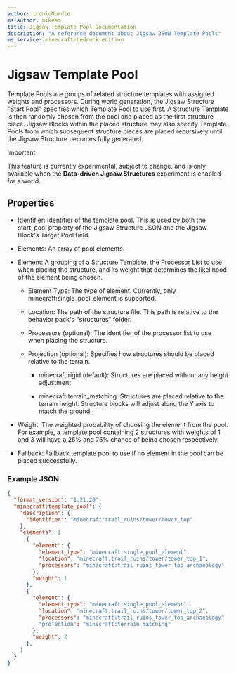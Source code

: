 ```yaml
---
author: iconicNurdle
ms.author: mikeam
title: Jigsaw Template Pool Documentation 
description: "A reference document about Jigsaw JSON Template Pools"
ms.service: minecraft-bedrock-edition
---
```


# Jigsaw Template Pool 

Template Pools are groups of related structure templates with assigned weights and processors. During world generation, the Jigsaw Structure "Start Pool" specifies which Template Pool to use first. A Structure Template is then randomly chosen from the pool and placed as the first structure piece. Jigsaw Blocks within the placed structure may also specify Template Pools from which subsequent structure pieces are placed recursively until the Jigsaw Structure becomes fully generated. 

>[!IMPORTANT]
> This feature is currently experimental, subject to change, and is only available when the **Data-driven Jigsaw Structures** experiment is enabled for a world.

## Properties 

- Identifier: Identifier of the template pool. This is used by both the start_pool property of the Jigsaw Structure JSON and the Jigsaw Block's Target Pool field. 

- Elements: An array of pool elements. 

- Element: A grouping of a Structure Template, the Processor List to use when placing the structure, and its weight that determines the likelihood of the element being chosen. 

  - Element Type: The type of element. Currently, only minecraft:single_pool_element is supported. 

  - Location: The path of the structure file. This path is relative to the behavior pack's "structures" folder. 

  - Processors (optional): The identifier of the processor list to use when placing the structure. 

  - Projection (optional): Specifies how structures should be placed relative to the terrain.  

    - minecraft:rigid (default): Structures are placed without any height adjustment. 

    - minecraft:terrain_matching: Structures are placed relative to the terrain height. Structure blocks will adjust along the Y axis to match the ground. 

- Weight: The weighted probability of choosing the element from the pool. For example, a template pool containing 2 structures with weights of 1 and 3 will have a 25% and 75% chance of being chosen respectively. 

- Fallback: Fallback template pool to use if no element in the pool can be placed successfully. 

### Example JSON 

```json
{
  "format_version": "1.21.20", 
  "minecraft:template_pool": { 
    "description": { 
      "identifier": "minecraft:trail_ruins/tower/tower_top" 
    }, 
    "elements": [ 
      { 
        "element": { 
          "element_type": "minecraft:single_pool_element", 
          "location": "minecraft:trail_ruins/tower/tower_top_1", 
          "processors": "minecraft:trail_ruins_tower_top_archaeology" 
        }, 
        "weight": 1 
      }, 
      { 
        "element": { 
          "element_type": "minecraft:single_pool_element", 
          "location": "minecraft:trail_ruins/tower/tower_top_2", 
          "processors": "minecraft:trail_ruins_tower_top_archaeology" 
          "projection": "minecraft:terrain_matching" 
        }, 
        "weight": 2 
      }, 
    ] 
  } 
} 
```
